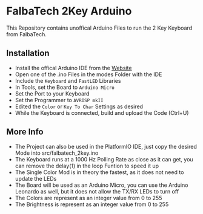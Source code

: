 # FalbaTech 2Key Arduino
This Repository contains unoffical Arduino Files to run the 2 Key Keyboard from FalbaTech.

## Installation
 - Install the offical Arduino IDE from the [Website](https://www.arduino.cc/en/software)
 - Open one of the .ino Files in the modes Folder with the IDE
 - Include the `Keyboard` and `FastLED` Libraries
 - In Tools, set the Board to `Arduino Micro`
 - Set the Port to your Keyboard
 - Set the Programmer to `AVRISP mkII`
 - Edited the `Color` or `Key To Char` Settings as desired
 - While the Keyboard is connected, build and upload the Code (Ctrl+U)

 ## More Info
 - The Project can also be used in the PlatformIO IDE, just copy the desired Mode into src/falbatech_2key.ino
 - The Keyboard runs at a 1000 Hz Polling Rate as close as it can get, you can remove the delay(1) in the loop Funtion to speed it up
 - The Single Color Mod is in theory the fastest, as it does not need to update the LEDs
 - The Board will be used as an Arduino Micro, you can use the Arduino Leonardo as well, but it does not allow the TX/RX LEDs to turn off
 - The Colors are represent as an integer value from 0 to 255
 - The Brightness is represent as an integer value from 0 to 255